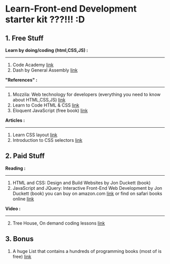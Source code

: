 # **Learn-Front-end Development starter kit ???!!! :D**

## 1. Free Stuff

**Learn by doing/coding (html,CSS,JS) :**

----------
1. Code Academy
[link](https://www.codecademy.com/)
2. Dash by General Assembly
[link](https://dash.generalassemb.ly/)

**"References" :**

----------
1. Mozzila: Web technology for developers (everything you need to know about HTML,CSS,JS)
[link](https://developer.mozilla.org/en-US/)
2. Learn to Code HTML & CSS
[link](http://learn.shayhowe.com/html-css/)
3. Eloquent JavaScript (free book)
[link](http://eloquentjavascript.net/)

**Articles :**

----------
1. Learn CSS layout
[link](http://www.learnlayout.com/index.html)
2. Introduction to CSS selectors
[link](http://www.creativebloq.com/css3/introduction-css-selectors-61515320)

## 2. Paid Stuff

**Reading :**

----------
1. HTML and CSS: Design and Build Websites by  Jon Duckett (book)
2. JavaScript and JQuery: Interactive Front-End Web Development by  Jon Duckett (book)
you can buy on amazon.com [link](https://www.amazon.com/) or find on safari books online [link](https://www.safaribooksonline.com/)

**Video :**

----------
2. Tree House, On demand coding lessons 
[link](https://teamtreehouse.com/)

## 3. Bonus
1. A huge List that contains a hundreds of programming books (most of is free) 
[link](https://github.com/vhf/free-programming-books/blob/master/free-programming-books.md)
